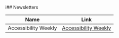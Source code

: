 i## Newsletters

| Name | Link |
| --- | --- |
| Accessibility Weekly | [Accessibility Weekly](http://a11yweekly.com/) |
